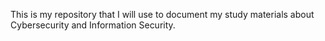 This is my repository that I will use to document my study materials about Cybersecurity and Information Security.
